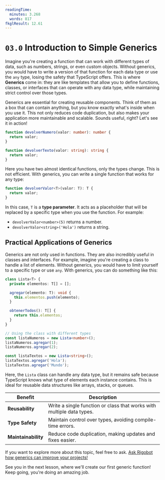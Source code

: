 ```yaml
---
readingTime:
  minutes: 3.268
  words: 817
fkglResult: 12.61
---
```


# `03.0` Introduction to Simple Generics

Imagine you're creating a function that can work with different types of data, such as numbers, strings, or even custom objects. Without generics, you would have to write a version of that function for each data type or use the `any` type, losing the safety that TypeScript offers. This is where **Generics** come in: they are like templates that allow you to define functions, classes, or interfaces that can operate with any data type, while maintaining strict control over those types.

Generics are essential for creating reusable components. Think of them as a box that can contain anything, but you know exactly what's inside when you use it. This not only reduces code duplication, but also makes your application more maintainable and scalable. Sounds useful, right? Let's see it in action!

```typescript
function devolverNumero(valor: number): number {
  return valor;
}

function devolverTexto(valor: string): string {
  return valor;
}
```

Here you have two almost identical functions, only the types change. This is not efficient. With generics, you can write a single function that works for any type:

```typescript
function devolverValor<T>(valor: T): T {
  return valor;
}
```

In this case, `T` is a **type parameter**. It acts as a placeholder that will be replaced by a specific type when you use the function. For example:

- `devolverValor<number>(5)` returns a number.
- `devolverValor<string>('Hola')` returns a string.

## Practical Applications of Generics

Generics are not only used in functions. They are also incredibly useful in classes and interfaces. For example, imagine you're creating a class to handle a list of elements. Without generics, you would have to limit yourself to a specific type or use `any`. With generics, you can do something like this:

```typescript
class Lista<T> {
  private elementos: T[] = [];

  agregar(elemento: T): void {
    this.elementos.push(elemento);
  }

  obtenerTodos(): T[] {
    return this.elementos;
  }
}

// Using the class with different types
const listaNumeros = new Lista<number>();
listaNumeros.agregar(1);
listaNumeros.agregar(2);

const listaTextos = new Lista<string>();
listaTextos.agregar('Hola');
listaTextos.agregar('Mundo');
```

Here, the `Lista` class can handle any data type, but it remains safe because TypeScript knows what type of elements each instance contains. This is ideal for reusable data structures like arrays, stacks, or queues.

| **Benefit**                | **Description**                                                                 |
|----------------------------|---------------------------------------------------------------------------------|
| **Reusability**            | Write a single function or class that works with multiple data types.            |
| **Type Safety**            | Maintain control over types, avoiding compile-time errors.                       |
| **Maintainability**        | Reduce code duplication, making updates and fixes easier.                        |

If you want to explore more about this topic, feel free to ask. [Ask Rigobot how generics can improve your projects!](https://4geeks.com/ask?query=como-pueden-los-genericos-mejorar-mis-proyectos)

See you in the next lesson, where we'll create our first generic function! Keep going, you're doing an amazing job.
